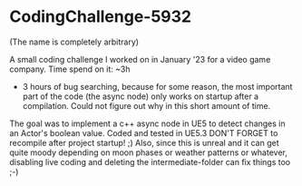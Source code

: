 # CodingChallenge-5932
(The name is completely arbitrary)

A small coding challenge I worked on in January '23 for a video game company.
Time spend on it: ~3h
+ 3 hours of bug searching, because for some reason, the most important part of the code (the async node) only works on startup after a compilation. Could not figure out why in this short amount of time.

The goal was to implement a c++ async node in UE5 to detect changes in an Actor's boolean value.
Coded and tested in UE5.3
DON'T FORGET to recompile after project startup! ;)
Also, since this is unreal and it can get quite moody depending on moon phases or weather patterns or whatever, disabling live coding and deleting the intermediate-folder can fix things too ;-)
